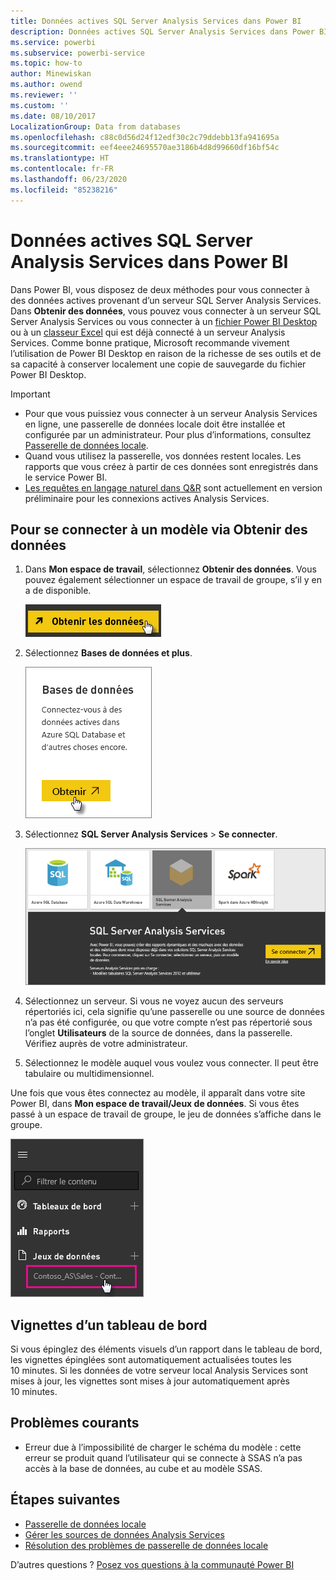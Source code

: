 ```yaml
---
title: Données actives SQL Server Analysis Services dans Power BI
description: Données actives SQL Server Analysis Services dans Power BI. Cela s’effectue grâce à une source de données configurée pour une passerelle d’entreprise.
ms.service: powerbi
ms.subservice: powerbi-service
ms.topic: how-to
author: Minewiskan
ms.author: owend
ms.reviewer: ''
ms.custom: ''
ms.date: 08/10/2017
LocalizationGroup: Data from databases
ms.openlocfilehash: c88c0d56d24f12edf30c2c79ddebb13fa941695a
ms.sourcegitcommit: eef4eee24695570ae3186b4d8d99660df16bf54c
ms.translationtype: HT
ms.contentlocale: fr-FR
ms.lasthandoff: 06/23/2020
ms.locfileid: "85238216"
---
```

# <a name="sql-server-analysis-services-live-data-in-power-bi"></a>Données actives SQL Server Analysis Services dans Power BI

Dans Power BI, vous disposez de deux méthodes pour vous connecter à des données actives provenant d’un serveur SQL Server Analysis Services. Dans **Obtenir des données**, vous pouvez vous connecter à un serveur SQL Server Analysis Services ou vous connecter à un [fichier Power BI Desktop](service-desktop-files.md) ou à un [classeur Excel](service-excel-workbook-files.md) qui est déjà connecté à un serveur Analysis Services. Comme bonne pratique, Microsoft recommande vivement l’utilisation de Power BI Desktop en raison de la richesse de ses outils et de sa capacité à conserver localement une copie de sauvegarde du fichier Power BI Desktop.

>[!IMPORTANT]
> * Pour que vous puissiez vous connecter à un serveur Analysis Services en ligne, une passerelle de données locale doit être installée et configurée par un administrateur. Pour plus d’informations, consultez [Passerelle de données locale](service-gateway-onprem.md).
> * Quand vous utilisez la passerelle, vos données restent locales.  Les rapports que vous créez à partir de ces données sont enregistrés dans le service Power BI. 
> * [Les requêtes en langage naturel dans Q&R](../create-reports/service-q-and-a-direct-query.md) sont actuellement en version préliminaire pour les connexions actives Analysis Services.

## <a name="to-connect-to-a-model-from-get-data"></a>Pour se connecter à un modèle via Obtenir des données

1. Dans **Mon espace de travail**, sélectionnez **Obtenir des données**. Vous pouvez également sélectionner un espace de travail de groupe, s’il y en a de disponible.

   ![Bouton Se connecter pour obtenir les données](media/sql-server-analysis-services-tabular-data/connecttoas_getdatabutton.png)

2. Sélectionnez **Bases de données et plus**.

   ![Se connecter pour obtenir les données 1](media/sql-server-analysis-services-tabular-data/connecttoas_getdata_1.png)

3. Sélectionnez **SQL Server Analysis Services** > **Se connecter**.

   ![Se connecter pour obtenir les données 2](media/sql-server-analysis-services-tabular-data/connecttoas_getdata_2.png)

4. Sélectionnez un serveur. Si vous ne voyez aucun des serveurs répertoriés ici, cela signifie qu’une passerelle ou une source de données n’a pas été configurée, ou que votre compte n’est pas répertorié sous l’onglet **Utilisateurs** de la source de données, dans la passerelle. Vérifiez auprès de votre administrateur.

5. Sélectionnez le modèle auquel vous voulez vous connecter. Il peut être tabulaire ou multidimensionnel.

Une fois que vous êtes connectez au modèle, il apparaît dans votre site Power BI, dans **Mon espace de travail/Jeux de données**. Si vous êtes passé à un espace de travail de groupe, le jeu de données s’affiche dans le groupe.

![Se connecter au jeu de données](media/sql-server-analysis-services-tabular-data/connecttoas_dataset_5.png)

## <a name="dashboard-tiles"></a>Vignettes d’un tableau de bord

Si vous épinglez des éléments visuels d’un rapport dans le tableau de bord, les vignettes épinglées sont automatiquement actualisées toutes les 10 minutes. Si les données de votre serveur local Analysis Services sont mises à jour, les vignettes sont mises à jour automatiquement après 10 minutes.

## <a name="common-issues"></a>Problèmes courants

* Erreur due à l’impossibilité de charger le schéma du modèle : cette erreur se produit quand l’utilisateur qui se connecte à SSAS n’a pas accès à la base de données, au cube et au modèle SSAS.

## <a name="next-steps"></a>Étapes suivantes

* [Passerelle de données locale](service-gateway-onprem.md)  
* [Gérer les sources de données Analysis Services](service-gateway-enterprise-manage-ssas.md)  
* [Résolution des problèmes de passerelle de données locale](service-gateway-onprem-tshoot.md)  

D’autres questions ? [Posez vos questions à la communauté Power BI](https://community.powerbi.com/)